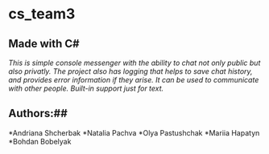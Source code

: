 # cs_team3

## Made with C# 
*This is simple console messenger with the ability to chat not only public but also privatly.*
*The project also has logging that helps to save chat history, and provides error information if they arise.*
*It can be used to communicate with other people.*
*Built-in support just for text.*

## Authors:##
*Andriana Shcherbak
*Natalia Pachva
*Olya Pastushchak
*Mariia Hapatyn
*Bohdan Bobelyak 
